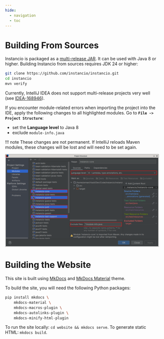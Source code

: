 ```yaml
---
hide:
  - navigation
  - toc
---
```


# Building From Sources

Instancio is packaged as a [multi-release JAR](https://openjdk.java.net/jeps/238).
It can be used with Java 8 or higher.
Building Instancio from sources requires JDK 24 or higher:

```sh
git clone https://github.com/instancio/instancio.git
cd instancio
mvn verify
```

Currently, IntelliJ IDEA does not support multi-release projects very well
(see [IDEA-168946](https://youtrack.jetbrains.com/issue/IDEA-168946/Add-support-for-building-Java-9-multi-release-jars)).

If you encounter module-related errors when importing the project into the IDE,
apply the following changes to all highlighted modules.
Go to **`File -> Project Structure`**:

 - set the **Language level** to Java 8
 - exclude `module-info.java`

!!! note
    These changes are not permanent.
    If IntelliJ reloads Maven modules, these changes will be lost and will need to be set again.

![IntelliJ IDEA: Project Structure](assets/intellij-project-structure.png "IntelliJ IDEA: Project Structure")

# Building the Website

This site is built using <a href="https://www.mkdocs.org">MkDocs</a>
and <a href="https://squidfunk.github.io/mkdocs-material">MkDocs Material</a> theme.

To build the site, you will need the following Python packages:

```sh
pip install mkdocs \
    mkdocs-material \
    mkdocs-macros-plugin \
    mkdocs-autolinks-plugin \
    mkdocs-minify-html-plugin
```

To run the site locally: `cd website && mkdocs serve`. To generate static HTML: `mkdocs build`.